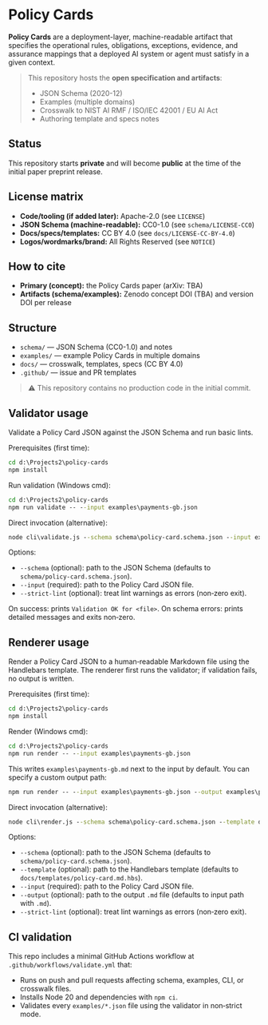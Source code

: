 # Policy Cards

**Policy Cards** are a deployment-layer, machine-readable artifact that specifies
the operational rules, obligations, exceptions, evidence, and assurance mappings
that a deployed AI system or agent must satisfy in a given context.

> This repository hosts the **open specification and artifacts**:
> - JSON Schema (2020-12)
> - Examples (multiple domains)
> - Crosswalk to NIST AI RMF / ISO/IEC 42001 / EU AI Act
> - Authoring template and specs notes

## Status
This repository starts **private** and will become **public** at the time of the
initial paper preprint release.

## License matrix
- **Code/tooling (if added later):** Apache-2.0 (see `LICENSE`)
- **JSON Schema (machine-readable):** CC0-1.0 (see `schema/LICENSE-CC0`)
- **Docs/specs/templates:** CC BY 4.0 (see `docs/LICENSE-CC-BY-4.0`)
- **Logos/wordmarks/brand:** All Rights Reserved (see `NOTICE`)

## How to cite
- **Primary (concept):** the Policy Cards paper (arXiv: TBA)
- **Artifacts (schema/examples):** Zenodo concept DOI (TBA) and version DOI per release

## Structure
- `schema/` — JSON Schema (CC0-1.0) and notes
- `examples/` — example Policy Cards in multiple domains
- `docs/` — crosswalk, templates, specs (CC BY 4.0)
- `.github/` — issue and PR templates

> ⚠️ This repository contains no production code in the initial commit.

## Validator usage

Validate a Policy Card JSON against the JSON Schema and run basic lints.

Prerequisites (first time):

```cmd
cd d:\Projects2\policy-cards
npm install
```

Run validation (Windows cmd):

```cmd
cd d:\Projects2\policy-cards
npm run validate -- --input examples\payments-gb.json
```

Direct invocation (alternative):

```cmd
node cli\validate.js --schema schema\policy-card.schema.json --input examples\payments-gb.json
```

Options:
- `--schema` (optional): path to the JSON Schema (defaults to `schema/policy-card.schema.json`).
- `--input` (required): path to the Policy Card JSON file.
- `--strict-lint` (optional): treat lint warnings as errors (non‑zero exit).

On success: prints `Validation OK for <file>`.
On schema errors: prints detailed messages and exits non‑zero.

## Renderer usage

Render a Policy Card JSON to a human‑readable Markdown file using the Handlebars template. The renderer first runs the validator; if validation fails, no output is written.

Prerequisites (first time):

```cmd
cd d:\Projects2\policy-cards
npm install
```

Render (Windows cmd):

```cmd
cd d:\Projects2\policy-cards
npm run render -- --input examples\payments-gb.json
```

This writes `examples\payments-gb.md` next to the input by default. You can specify a custom output path:

```cmd
npm run render -- --input examples\payments-gb.json --output examples\payments-gb.md
```

Direct invocation (alternative):

```cmd
node cli\render.js --schema schema\policy-card.schema.json --template docs\templates\policy-card.md.hbs --input examples\payments-gb.json --output examples\payments-gb.md
```

Options:
- `--schema` (optional): path to the JSON Schema (defaults to `schema/policy-card.schema.json`).
- `--template` (optional): path to the Handlebars template (defaults to `docs/templates/policy-card.md.hbs`).
- `--input` (required): path to the Policy Card JSON file.
- `--output` (optional): path to the output `.md` file (defaults to input path with `.md`).
- `--strict-lint` (optional): treat lint warnings as errors (non‑zero exit).

## CI validation

This repo includes a minimal GitHub Actions workflow at `.github/workflows/validate.yml` that:
- Runs on push and pull requests affecting schema, examples, CLI, or crosswalk files.
- Installs Node 20 and dependencies with `npm ci`.
- Validates every `examples/*.json` file using the validator in non‑strict mode.

